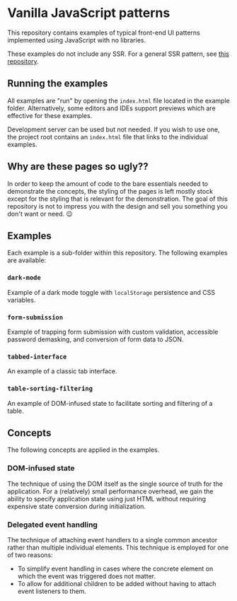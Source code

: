 # Vanilla JavaScript patterns

This repository contains examples of typical front-end UI patterns 
implemented using JavaScript with no libraries.

These examples do not include any SSR. For a general SSR pattern, see 
[this repository](https://github.com/foxbunny/vanilla-ssr).

## Running the examples

All examples are "run" by opening the `index.html` file located in the 
example folder. Alternatively, some editors and IDEs support previews which 
are effective for these examples. 

Development server can be used but not needed. If you wish to use one, the
project root contains an `index.html` file that links to the individual 
examples.

## Why are these pages so ugly??

In order to keep the amount of code to the bare essentials needed to 
demonstrate the concepts, the styling of the pages is left mostly stock except
for the styling that is relevant for the demonstration. The goal of this
repository is not to impress you with the design and sell you something you 
don't want or need. 😉

## Examples

Each example is a sub-folder within this repository. The following examples are 
available:

### `dark-mode`

Example of a dark mode toggle with `localStorage` persistence and CSS variables.

### `form-submission`

Example of trapping form submission with custom validation, accessible password 
demasking, and conversion of form data to JSON.

### `tabbed-interface`

An example of a classic tab interface.

### `table-sorting-filtering`

An example of DOM-infused state to facilitate sorting and filtering of a table.

## Concepts

The following concepts are applied in the examples.

### DOM-infused state

The technique of using the DOM itself as the single source of truth for the 
application. For a (relatively) small performance overhead, we gain the ability
to specify application state using just HTML without requiring expensive state
conversion during initialization.

### Delegated event handling

The technique of attaching event handlers to a single common ancestor rather 
than multiple individual elements. This technique is employed for one of two 
reasons:

- To simplify event handling in cases where the concrete element on which 
  the event was triggered does not matter.
- To allow for additional children to be added without having to attach 
  event listeners to them.

